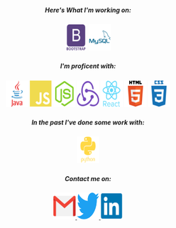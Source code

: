 <header>
<link rel="stylesheet" href="https://cdn.jsdelivr.net/gh/devicons/devicon@master/devicon.min.css">
<header />

  <body>
<h5>Here's What I'm working on:<h5/>
  
<img src = "bootstrap/bootstrap-plain-wordmark.svg"  width="50" height="60" /> 
<img src = "mysql/mysql-plain-wordmark.svg"  width="50" height="60" />
  
  <br/>
  
<h5>I'm proficent with: <h5/>

<img src = "java/java-original-wordmark.svg"  width="50" height="60" />
<img src = "javascript/javascript-plain.svg"  width="50" height="60" />
<img src = "nodejs/nodejs-plain.svg"  width="50" height="60" />   
<img src = "redux/redux-original.svg"  width="50" height="60" />                                                               
<img src = "react/react-original-wordmark.svg"  width="50" height="60" />
<img src = "html5/html5-original-wordmark.svg"  width="50" height="60" />
<img src = "css3/css3-plain-wordmark.svg"  width="50" height="60" />

<h5>In the past I've done some work with:<h5/>
<img src = "python/python-plain-wordmark.svg"  width="50" height="60" />

<h5>Contact me on:<h5/>
  
  <a target="_blank" href = "mailto: michaels.wpi@gmail.com" >
  <img src = "gmail.svg"  width="50" height="60" />
  <a/>
  
 <a target="_blank" href="https://twitter.com/Mike_Spremulli">
   <img src = "twitter/twitter-original.svg"  width="50" height="60" />
 </a>
  
<a target="_blank" href = "https://www.linkedin.com/in/michaelspremulli" >
  <img src = "linkedin/linkedin-original.svg"  width="50" height="60" />
<a/>
  
<body />

